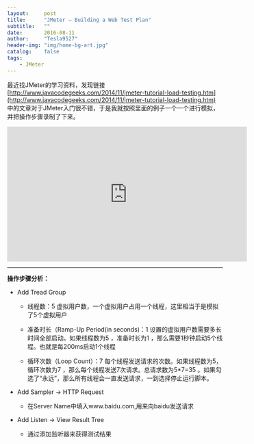 ```yaml
---
layout:     post
title:      "JMeter – Building a Web Test Plan"
subtitle:   ""
date:       2016-08-11
author:     "Tesla9527"
header-img: "img/home-bg-art.jpg"
catalog:    false
tags:
    - JMeter
---
```


最近找JMeter的学习资料，发现链接[http://www.javacodegeeks.com/2014/11/jmeter-tutorial-load-testing.htm](http://www.javacodegeeks.com/2014/11/jmeter-tutorial-load-testing.htm)
中的文章对于JMeter入门很不错，于是我就按照里面的例子一个一个进行模拟，并把操作步骤录制了下来。

<iframe width="560" height="315" src="https://www.youtube.com/embed/unjOY76RVms?list=PLStEBKEmr3Z-xN3pJ9vxWXvUors-gm0lP" frameborder="0" allowfullscreen></iframe>

---

**操作步骤分析：**

- Add Tread Group

  - 线程数：5    虚拟用户数，一个虚拟用户占用一个线程，这里相当于是模拟了5个虚拟用户

  - 准备时长（Ramp-Up Period(in seconds)：1    设置的虚拟用户数需要多长时间全部启动。如果线程数为5 ，准备时长为1 ，那么需要1秒钟启动5个线程。也就是每200ms启动1个线程

  - 循环次数（Loop Count）：7    每个线程发送请求的次数。如果线程数为5，循环次数为7 ，那么每个线程发送7次请求。总请求数为5*7=35 。如果勾选了“永远”，那么所有线程会一直发送请求，一到选择停止运行脚本。

- Add Sampler -> HTTP Request

  - 在Server Name中填入www.baidu.com,用来向baidu发送请求

- Add Listen -> View Result Tree

  - 通过添加监听器来获得测试结果
